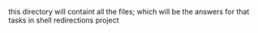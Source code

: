 this directory will containt all the files; which will be the answers for that tasks in shell redirections project
